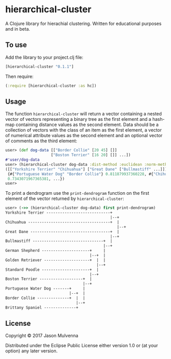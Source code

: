# hierarchical-cluster

A Clojure library for hierachial clustering. Written for educational
purposes and in beta.

## To use

Add the library to your project.clj file:

```clojure
[hierarchical-cluster "0.1.1"]
```

Then require:

```clojure
(:require [hierarchical-cluster :as hc])
```

## Usage

The function `hierarchical-cluster` will return a vector containing a
nested vector of vectors representing a binary tree as the first
element and a hash-map containing distance values as the second
element. Data should be a collection of vectors with the class of an
item as the first element, a vector of numerical attribute values as
the second element and an optional vector of comments as the third
element:

```clojure
user> (def dog-data [["Border Collie" [20 45] []]
                    ["Boston Terrier" [16 20] []] ...])
#'user/dog-data
user> (hierarchical-cluster dog-data :dist-method :euclidean :norm-method :mod-standard-score)
([["Yorkshire Terrier" "Chihuahua"] ["Great Dane" ["Bullmastiff" ...]]]
 {#{"Portuguese Water Dog" "Border Collie"} 0.811879937360228, #{"Chihuahua" "Yorkshire Terrier"}
 0.7343071967365381, ...})
user>
```

To print a dendrogram use the `print-dendrogram` function on the first
element of the vector returned by `hierarchical-cluster`:

```clojure
user> (->> (hierarchical-cluster dog-data) first print-dendrogram)
Yorkshire Terrier ----------------------------+
                                              |--+
Chihuahua ------------------------------------+  |
                                                 |--+
Great Dane -----------------------------------+  |
                                              |--+
Bullmastiff -------------------------------+  |
                                           |--+
German Shepherd ---------------------+     |
                                     |--+  |
Golden Retriever --------------------+  |  |
                                        |--+
Standard Poodle ---------------------+  |
                                     |--+
Boston Terrier -------------------+  |
                                  |--+
Portuguese Water Dog -------+     |
                            |--+  |
Border Collie --------------+  |  |
                               |--+
Brittany Spaniel --------------+
```

## License

Copyright © 2017 Jason Mulvenna

Distributed under the Eclipse Public License either version 1.0 or (at
your option) any later version.
